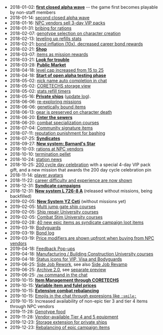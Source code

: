 * 2018-01-02: [**first closed alpha wave**](https://blog.taustation.space/blog/closed-alpha-test-liftoff/) -- the game first becomes playable by non-staff members
* 2018-01-14: [second closed alpha wave](https://blog.taustation.space/blog/closed-alpha-test-2nd-shuttle-ready/)
* 2018-01-16: [NPC vendors sell 3-day VIP packs](https://blog.taustation.space/blog/update-changelog-2018-jan-16/)
* 2018-01-31: [bribing for rations](https://blog.taustation.space/blog/update-changelog-2018-jan-31/)
* 2018-02-07: [genotype selection on character creation](https://blog.taustation.space/blog/update-changelog-2018-feb-07/)
* 2018-02-13: [leveling up refills stats](https://blog.taustation.space/blog/update-changelog-2018-feb-13/)
* 2018-02-21: [bond inflation (10x), decreased career bond rewards](https://blog.taustation.space/blog/update-changelog-2018-feb-21/)
* 2018-02-21: [**Shop**](https://blog.taustation.space/blog/shop-grand-opening-next-steps/)
* 2018-03-07: [items as mission rewards](https://blog.taustation.space/blog/update-changelog-2018-mar-07/)
* 2018-03-21: [**Look for trouble**](https://blog.taustation.space/blog/update-changelog-2018-mar-21/)
* 2018-03-28: [**Public Market**](https://blog.taustation.space/blog/update-changelog-2018-mar-28/)
* 2018-04-18: [level cap increased from 15 to 25](https://blog.taustation.space/blog/update-changelog-2018-apr-18/)
* 2018-04-18: [**Start of open alpha testing phase**](https://blog.taustation.space/blog/start-your-adventure-in-tau-station-now/)
* 2018-05-02: [nick name auto completion in chat](https://blog.taustation.space/blog/update-changelog-2018-apr-25/)
* 2018-05-02: [CORETECHS storage view](https://blog.taustation.space/blog/update-changelog-2018-apr-25/)
* 2018-05-02: [stats refill timers](https://blog.taustation.space/blog/update-changelog-2018-may-02/)
* 2018-05-16: [**Private ships**](https://blog.taustation.space/blog/captain-on-deck-private-ships-have-arrived/) ([update log](https://blog.taustation.space/blog/update-changelog-2018-may-16/)).
* 2018-06-06: [re-exploring missions](https://blog.taustation.space/blog/update-changelog-2018-jun-06/)
* 2018-06-06: [genetically bound items](https://blog.taustation.space/blog/update-changelog-2018-jun-06/)
* 2018-06-13: [gear is preserved on character death](https://blog.taustation.space/blog/update-changelog-2018-jun-13/)
* 2018-06-20: [**Enter the sewers**](https://blog.taustation.space/blog/update-changelog-2018-jun-20/)
* 2018-06-20: [combat specialization courses](https://blog.taustation.space/blog/update-changelog-2018-jun-20/)
* 2018-07-04: [Community signature items](https://blog.taustation.space/blog/update-changelog-2018-jul-04/)
* 2018-07-11: [reputation punishment for bashing](https://blog.taustation.space/blog/update-changelog-2018-jul-11/)
* 2018-07-25: [**Syndicates**](https://blog.taustation.space/blog/update-changelog-2018-jul-25/)
* 2018-09-27: [**New system: Barnard's Star**](https://blog.taustation.space/blog/update-changelog-2018-sep-27/)
* 2018-10-03: [rations at NPC vendors](https://blog.taustation.space/blog/update-changelog-2018-oct-03/)
* 2018-10-10: [termination pellet](https://blog.taustation.space/blog/update-changelog-2018-oct-10/)
* 2018-10-24: [station news](https://blog.taustation.space/blog/update-changelog-2018-oct-24/)
* 2018-10-25: [200 cycle day celebration](https://blog.taustation.space/blog/happy-cycle-200-citizens/) with a special 4-day VIP pack gift, and a new mission that awards the 200 day cycle celebration pin
* 2018-11-14: [player avatars](https://blog.taustation.space/blog/update-changelog-2018-nov-14/)
* 2018-11-22: [career difficulty and experience are now shown](https://blog.taustation.space/blog/update-changelog-2018-nov-22/)
* 2018-12-31: [**Syndicate campaigns**](https://blog.taustation.space/blog/update-changelog-2018-dec-31/)
* 2018-12-31: [**New system L 726-8 A**](https://blog.taustation.space/blog/update-changelog-2018-dec-31/) (released without missions, being backfilled)
* 2019-02-05: [**New System YZ Ceti**](https://blog.taustation.space/blog/update-changelog-2019-feb-05/) (without missions yet)
* 2019-02-05: [Multi jump gate ship courses](https://blog.taustation.space/blog/update-changelog-2019-feb-05/)
* 2019-02-05: [Ship repair University courses](https://blog.taustation.space/blog/update-changelog-2019-feb-05/)
* 2019-02-05: [Combat Stim University courses](https://blog.taustation.space/blog/update-changelog-2019-feb-05/)
* 2019-02-28: [40 new epic items as syndicate campaign loot items](https://blog.taustation.space/blog/update-changelog-2019-feb-28/)
* 2019-03-19: [Bodyguards](https://blog.taustation.space/blog/update-changelog-2019-mar-19/)
* 2019-03-19: [Bond log](https://blog.taustation.space/blog/update-changelog-2019-mar-19/)
* 2019-03-19: [Price modifiers are shown upfront when buying from NPC vendors](https://blog.taustation.space/blog/update-changelog-2019-mar-19/)
* 2019-04-18: [Feedback Pop-ups](https://blog.taustation.space/blog/update-changelog-2019-apr-18/)
* 2019-04-18: [Manufacturing / Building Construction University courses](https://blog.taustation.space/blog/update-changelog-2019-apr-18/)
* 2019-04-18: [Status icons for VIP, Visa and Bodyguards](https://blog.taustation.space/blog/update-changelog-2019-apr-18/)
* 2019-06-25: [Side Job Rework](https://blog.taustation.space/blog/update-changelog-2019-jun-25/), see also [Side Job Revamp](https://blog.taustation.space/blog/side-jobs-revamp/)
* 2019-06-25: [Archive 2.0](https://blog.taustation.space/blog/update-changelog-2019-jun-25/), see [separate preview](https://blog.taustation.space/blog/archive-2-0-a-new-look-updated-content/)
* 2019-06-25: [`/me` command in the chat](https://blog.taustation.space/blog/update-changelog-2019-jun-25/)
* 2019-10-15: [**Item Management through CORETECHS**](https://blog.taustation.space/blog/update-changelog-2019-oct-15/)
* 2019-10-15: [**Variable item and fulel prices**](https://blog.taustation.space/blog/update-changelog-2019-oct-15/)
* 2019-10-15: [**Extensive combat rebalancing**](https://blog.taustation.space/blog/update-changelog-2019-oct-15/)
* 2019-10-15: [Emojis in the chat through expresions like `:smile:`](https://blog.taustation.space/blog/update-changelog-2019-oct-15/)
* 2019-10-15: Increased availability of non-epic tier 3 and tier 4 items through NPC vendors
* 2019-11-28: [Genotype food](https://blog.taustation.space/blog/update-changelog-2019-nov-28/)
* 2019-11-28: [Vendor-available Tier 4 and 5 equipment](https://blog.taustation.space/blog/update-changelog-2019-nov-28/)
* 2019-12-23: [Storage extension for private ships](https://blog.taustation.space/blog/update-changelog-2019-dec-23/)
* 2019-12-23: [Rebalancing of epic campaign items](https://blog.taustation.space/blog/update-changelog-2019-dec-23/)

